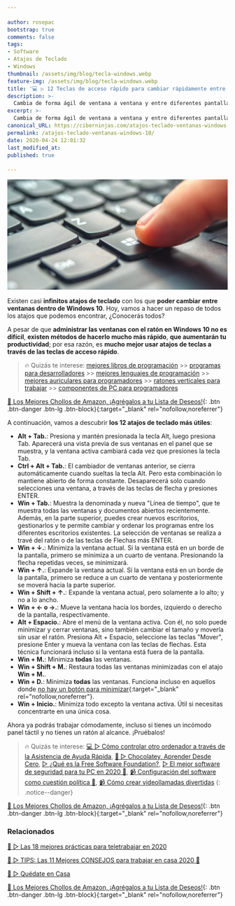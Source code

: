 ```yaml
---

author: rosepac
bootstrap: true
comments: false
tags:
- Software
- Atajos de Teclado
- Windows
thumbnail: /assets/img/blog/tecla-windows.webp
feature-img: /assets/img/blog/tecla-windows.webp
title: '💻 ▷ 12 Teclas de acceso rápido para cambiar rápidamente entre ventanas de Windows'
description: >-
  Cambia de forma ágil de ventana a ventana y entre diferentes pantallas de Windows 10.
excerpt: >-
  Cambia de forma ágil de ventana a ventana y entre diferentes pantallas de Windows 10.
canonical_URL: https://ciberninjas.com/atajos-teclado-ventanas-windows-10/
permalink: /atajos-teclado-ventanas-windows-10/
date: 2020-04-24 12:01:32
last_modified_at: 
published: true

---
```


![Cambia de forma ágil de ventana a ventana y entre diferentes pantallas de Windows 10](/assets/img/blog/tecla-windows.webp "Cambia de forma ágil de ventana a ventana y entre diferentes pantallas de Windows 10")

Existen casi **infinitos atajos de teclado** con los que **poder cambiar entre ventanas dentro de Windows 10**. Hoy, vamos a hacer un repaso de todos los atajos que podemos encontrar, ¿Conocerás todos?

A pesar de que **administrar las ventanas con el ratón en Windows 10 no es difícil**, **existen métodos de hacerlo mucho más rápido**, **que aumentarán tu productividad**; por esa razón, es **mucho mejor usar atajos de teclas a través de las teclas de acceso rápido**.

> 🔥 Quizás te interese: [mejores libros de programación](/programar/) >> [programas para desarrolladores](/mejores-sistemas-operativos-para-hackear/) >> [mejores lenguajes de programación](/15-mejores-lenguajes-programacion/) >> [mejores auriculares para programadores](/auriculares-dise%C3%B1o/) >> [ratones verticales para trabajar](/teclados-ratones-dise%C3%B1o/) >> [componentes de PC para programadores](/ordenadores-componentes/)

[🛒 Los Mejores Chollos de Amazon, ¡Agrégalos a tu Lista de Deseos!](https://www.amazon.es/shop/cibercursos "Los Mejores Chollos de Amazon, Ofertas Flash, Black Monday y Amazon Prime Day"){: .btn .btn-danger .btn-lg .btn-block}{:target="_blank" rel="nofollow,noreferrer"}

A continuación, vamos a descubrir **los 12 atajos de teclado más útiles**:

- **Alt + Tab.**: Presiona y mantén presionada la tecla Alt, luego presiona Tab. Aparecerá una vista previa de sus ventanas en el panel que se muestra, y la ventana activa cambiará cada vez que presiones la tecla Tab.
- **Ctrl + Alt + Tab.**: El cambiador de ventanas anterior, se cierra automáticamente cuando sueltas la tecla Alt. Pero esta combinación lo mantiene abierto de forma constante. Desaparecerá solo cuando selecciones una ventana, a través de las teclas de flecha y presiones ENTER.
- **Win + Tab.**: Muestra la denominada y nueva "Línea de tiempo", que te muestra todas las ventanas y documentos abiertos recientemente. Además, en la parte superior, puedes crear nuevos escritorios, gestionarlos y te permite cambiar y ordenar los programas entre los diferentes escritorios existentes. La selección de ventanas se realiza a travé del ratón o de las teclas de Flechas más ENTER.
- **Win + ↓.**: Minimiza la ventana actual. Si la ventana está en un borde de la pantalla, primero se minimiza a un cuarto de ventana. Presionando la flecha repetidas veces, se minimizará.
- **Win + ↑.**: Expande la ventana actual. Si la ventana está en un borde de la pantalla, primero se reduce a un cuarto de ventana y posteriormente se moverá hacia la parte superior.
- **Win + Shift + ↑.**: Expande la ventana actual, pero solamente a lo alto; y no a lo ancho.
- **Win + ← o →.**: Mueve la ventana hacía los bordes, izquierdo o derecho de la pantalla, respectivamente.
- **Alt + Espacio.**: Abre el menú de la ventana activa. Con él, no solo puede minimizar y cerrar ventanas, sino también cambiar el tamaño y moverla sin usar el ratón. Presiona Alt + Espacio, seleccione las teclas "Mover", presione Enter y mueva la ventana con las teclas de flechas. Esta técnica funcionará incluso si la ventana está fuera de la pantalla.
- **Win + M.**: Minimiza **todas** las ventanas.
- **Win + Shift + M.**: Restaura todas las ventanas minimizadas con el atajo **Win + M.**.
- **Win + D.**: Minimiza **todas** las ventanas. Funciona incluso en aquellos donde [no hay un botón para minimizar](https://devblogs.microsoft.com/oldnewthing/20040527-00/?p=39153){:target="_blank" rel="nofollow,noreferrer"}.
- **Win + Inicio.**: Minimiza todo excepto la ventana activa. Útil si necesitas concentrarte en una única cosa.

Ahora ya podrás trabajar cómodamente, incluso si tienes un incómodo panel táctil y no tienes un ratón al alcance. ¡Pruébalos!

> 🔥 Quizás te interese: [💻 ▷ Cómo controlar otro ordenador a través de la Asistencia de Ayuda Rápida](/ayuda-control-remoto-windows-10/), [🍫 ▷ Chocolatey, Aprender Desde Cero](/chocolatey/), [▷ ¿Qué es la Free Software Foundation?](/que-es-free-software-foundation/), [▷ El mejor software de seguridad para tu PC en 2020 🔐](/el-mejor-software-de-seguridad-para-tu-pc/), [📹 Configuración del software como cuestión política 🔐](/ciberseguridad-comparecencia-congreso/), [📹 Cómo crear videollamadas divertidas](/cómo-tener-conversaciones-divertidas-zoom/)
{: .notice--danger}

[🛒 Los Mejores Chollos de Amazon, ¡Agrégalos a tu Lista de Deseos!](https://www.amazon.es/shop/cibercursos "Los Mejores Chollos de Amazon, Ofertas Flash, Black Monday y Amazon Prime Day"){: .btn .btn-danger .btn-lg .btn-block}{:target="_blank" rel="nofollow,noreferrer"}

### **Relacionados** <!-- omit in toc -->

[🥇 ▷ Las 18 mejores prácticas para teletrabajar en 2020](/mejores-practicas-trabajar-desde-casa/)

[🥇 ▷ TIPS: Las 11 Mejores CONSEJOS para trabajar en casa 2020 🏡](/mejores-consejos-trabajar-desde-casa/)

[🥇 ▷ Quédate en Casa](/alternativas-culturales-combatir-coronavirus/)

[🛒 Los Mejores Chollos de Amazon, ¡Agrégalos a tu Lista de Deseos!](https://www.amazon.es/shop/cibercursos "Los Mejores Chollos de Amazon, Ofertas Flash, Black Monday y Amazon Prime Day"){: .btn .btn-danger .btn-lg .btn-block}{:target="_blank" rel="nofollow,noreferrer"}